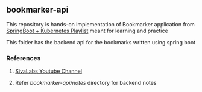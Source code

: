 ## bookmarker-api

This repository is hands-on implementation of Bookmarker application from
[SpringBoot + Kubernetes Playlist](https://www.youtube.com/playlist?list=PLuNxlOYbv61h66_QlcjCEkVAj6RdeplJJ)
meant for learning and practice


This folder has the backend api for the bookmarks written using spring boot




### References

1.  [SivaLabs Youtube Channel](https://www.youtube.com/c/SivaLabs)

2.  Refer  <em>bookmarker-api/notes</em> directory for backend notes